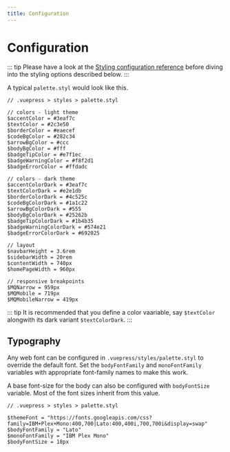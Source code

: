 ```yaml
---
title: Configuration
---
```


# Configuration

::: tip
Please have a look at the [Styling configuration reference](https://vuepress.vuejs.org/config/#styling) before diving into the styling options described below.
:::

A typical `palette.styl` would look like this.

```stylus
// .vuepress > styles > palette.styl

// colors - light theme
$accentColor = #3eaf7c
$textColor = #2c3e50
$borderColor = #eaecef
$codeBgColor = #282c34
$arrowBgColor = #ccc
$bodyBgColor = #fff
$badgeTipColor = #e7f1ec
$badgeWarningColor = #f8f2d1
$badgeErrorColor = #ffdadc

// colors - dark theme
$accentColorDark = #3eaf7c
$textColorDark = #e2e1db
$borderColorDark = #4c525c
$codeBgColorDark = #1a1c22
$arrowBgColorDark = #555
$bodyBgColorDark = #25262b
$badgeTipColorDark = #1b4b35
$badgeWarningColorDark = #574e21
$badgeErrorColorDark = #692025

// layout
$navbarHeight = 3.6rem
$sidebarWidth = 20rem
$contentWidth = 740px
$homePageWidth = 960px

// responsive breakpoints
$MQNarrow = 959px
$MQMobile = 719px
$MQMobileNarrow = 419px
```

::: tip
It is recommended that you define a color vaariable, say `$textColor` alongwith its dark variant `$textColorDark`.
:::

## Typography

Any web font can be configured in `.vuepress/styles/palette.styl` to override the default font. Set the `bodyFontFamily` and `monoFontFamily` variables with appropriate font-family names to make this work. 

A base font-size for the body can also be configured with `bodyFontSize` variable. Most of the font sizes inherit from this value.

```stylus
// .vuepress > styles > palette.styl

$themeFont = "https://fonts.googleapis.com/css?family=IBM+Plex+Mono:400,700|Lato:400,400i,700,700i&display=swap"
$bodyFontFamily = "Lato"
$monoFontFamily = "IBM Plex Mono"
$bodyFontSize = 18px
```
